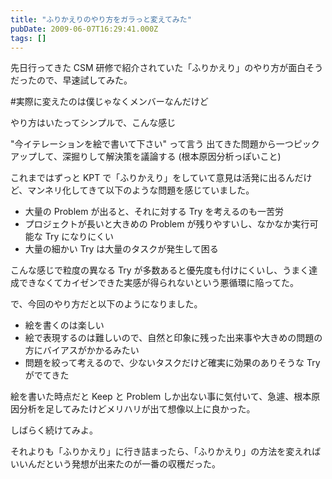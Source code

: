 ```yaml
---
title: "ふりかえりのやり方をガラっと変えてみた"
pubDate: 2009-06-07T16:29:41.000Z
tags: []
---
```


先日行ってきた CSM 研修で紹介されていた「ふりかえり」のやり方が面白そうだったので、早速試してみた。

#実際に変えたのは僕じゃなくメンバーなんだけど

やり方はいたってシンプルで、こんな感じ

"今イテレーションを絵で書いて下さい" って言う
出てきた問題から一つピックアップして、深掘りして解決策を議論する (根本原因分析っぽいこと)

これまではずっと KPT で「ふりかえり」をしていて意見は活発に出るんだけど、マンネリ化してきて以下のような問題を感じていました。

- 大量の Problem が出ると、それに対する Try を考えるのも一苦労
- プロジェクトが長いと大きめの Problem が残りやすいし、なかなか実行可能な Try になりにくい
- 大量の細かい Try は大量のタスクが発生して困る

こんな感じで粒度の異なる Try が多数あると優先度も付けにくいし、うまく達成できなくてカイゼンできた実感が得られないという悪循環に陥ってた。

で、今回のやり方だと以下のようになりました。

- 絵を書くのは楽しい
- 絵で表現するのは難しいので、自然と印象に残った出来事や大きめの問題の方にバイアスがかかるみたい
- 問題を絞って考えるので、少ないタスクだけど確実に効果のありそうな Try がでてきた

絵を書いた時点だと Keep と Problem しか出ない事に気付いて、急遽、根本原因分析を足してみたけどメリハリが出て想像以上に良かった。

しばらく続けてみよ。

それよりも「ふりかえり」に行き詰まったら、「ふりかえり」の方法を変えればいいんだという発想が出来たのが一番の収穫だった。